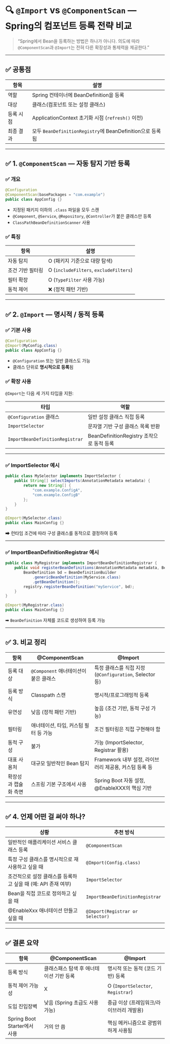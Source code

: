 # 🔍 `@Import` vs `@ComponentScan` — Spring의 컴포넌트 등록 전략 비교

> “Spring에서 Bean을 등록하는 방법은 하나가 아니다.
> 의도에 따라 `@ComponentScan`과 `@Import`는 전혀 다른 확장성과 통제력을 제공한다.”

---

## ✅ 공통점

| 항목    | 설명                                                |
| ----- | ------------------------------------------------- |
| 역할    | Spring 컨테이너에 BeanDefinition을 등록                   |
| 대상    | 클래스(컴포넌트 또는 설정 클래스)                               |
| 등록 시점 | ApplicationContext 초기화 시점 (`refresh()` 이전)        |
| 최종 결과 | 모두 `BeanDefinitionRegistry`에 BeanDefinition으로 등록됨 |

---

## ✅ 1. `@ComponentScan` — 자동 탐지 기반 등록

### ✅ 개요

```java
@Configuration
@ComponentScan(basePackages = "com.example")
public class AppConfig {}
```

* 지정된 패키지 이하의 `.class` 파일을 모두 스캔
* `@Component`, `@Service`, `@Repository`, `@Controller`가 붙은 클래스만 등록
* `ClassPathBeanDefinitionScanner` 사용

### ✅ 특징

| 항목        | 설명                                     |
| --------- | -------------------------------------- |
| 자동 탐지     | O (패키지 기준으로 대량 탐색)                     |
| 조건 기반 필터링 | O (`includeFilters`, `excludeFilters`) |
| 필터 확장     | O (`TypeFilter` 사용 가능)                 |
| 동적 제어     | ❌ (정적 패턴 기반)                           |

---

## ✅ 2. `@Import` — 명시적 / 동적 등록

### ✅ 기본 사용

```java
@Configuration
@Import(MyConfig.class)
public class AppConfig {}
```

* `@Configuration` 또는 일반 클래스도 가능
* 클래스 단위로 **명시적으로 등록**됨

### ✅ 확장 사용

`@Import`는 다음 세 가지 타입을 지원:

| 타입                              | 역할                                |
| ------------------------------- | --------------------------------- |
| `@Configuration` 클래스            | 일반 설정 클래스 직접 등록                   |
| `ImportSelector`                | 문자열 기반 구성 클래스 목록 반환               |
| `ImportBeanDefinitionRegistrar` | BeanDefinitionRegistry 조작으로 동적 등록 |

---

### ✅ ImportSelector 예시

```java
public class MySelector implements ImportSelector {
    public String[] selectImports(AnnotationMetadata metadata) {
        return new String[] {
            "com.example.ConfigA",
            "com.example.ConfigB"
        };
    }
}
```

```java
@Import(MySelector.class)
public class MainConfig {}
```

➡ 런타임 조건에 따라 구성 클래스를 동적으로 결정하여 등록

---

### ✅ ImportBeanDefinitionRegistrar 예시

```java
public class MyRegistrar implements ImportBeanDefinitionRegistrar {
    public void registerBeanDefinitions(AnnotationMetadata metadata, BeanDefinitionRegistry registry) {
        BeanDefinition bd = BeanDefinitionBuilder
            .genericBeanDefinition(MyService.class)
            .getBeanDefinition();
        registry.registerBeanDefinition("myService", bd);
    }
}
```

```java
@Import(MyRegistrar.class)
public class MainConfig {}
```

➡ `BeanDefinition` 자체를 코드로 생성하여 등록 가능

---

## ✅ 3. 비교 정리

| 항목          | @ComponentScan             | @Import                                      |
| ----------- | -------------------------- | -------------------------------------------- |
| 등록 대상       | `@Component` 애너테이션이 붙은 클래스 | 특정 클래스를 직접 지정 (`@Configuration`, Selector 등) |
| 등록 방식       | Classpath 스캔               | 명시적/프로그래밍적 등록                                |
| 유연성         | 낮음 (정적 패턴 기반)              | 높음 (조건 기반, 동적 구성 가능)                         |
| 필터링         | 애너테이션, 타입, 커스텀 필터 등 가능     | 조건 필터링은 직접 구현해야 함                            |
| 동적 구성       | 불가                         | 가능 (ImportSelector, Registrar 활용)            |
| 대표 사용처      | 대규모 일반적인 Bean 탐지           | Framework 내부 설정, 라이브러리 제공용, 커스텀 등록 등         |
| 확장성과 캡슐화 측면 | 스프링 기본 구조에서 사용             | Spring Boot 자동 설정, @EnableXXX의 핵심 기반         |

---

## ✅ 4. 언제 어떤 걸 써야 하나?

| 상황                                     | 추천 방식                            |
| -------------------------------------- | -------------------------------- |
| 일반적인 애플리케이션 서비스 클래스 등록                 | `@ComponentScan`                 |
| 특정 구성 클래스를 명시적으로 재사용하고 싶을 때            | `@Import(Config.class)`          |
| 조건적으로 설정 클래스를 등록하고 싶을 때 (예: API 존재 여부) | `ImportSelector`                 |
| Bean을 직접 코드로 정의하고 싶을 때                 | `ImportBeanDefinitionRegistrar`  |
| @EnableXxx 애너테이션 만들고 싶을 때              | `@Import(Registrar or Selector)` |

---

## ✅ 결론 요약

| 항목                       | @ComponentScan         | @Import                           |
| ------------------------ | ---------------------- | --------------------------------- |
| 등록 방식                    | 클래스패스 탐색 후 애너테이션 기반 등록 | 명시적 또는 동적 (코드 기반) 등록              |
| 동적 제어 가능성                | X                      | O (`ImportSelector`, `Registrar`) |
| 도입 진입장벽                  | 낮음 (Spring 초급도 사용 가능)  | 중급 이상 (프레임워크/라이브러리 개발용)           |
| Spring Boot Starter에서 사용 | 거의 안 씀                 | 핵심 메커니즘으로 광범위하게 사용됨               |

